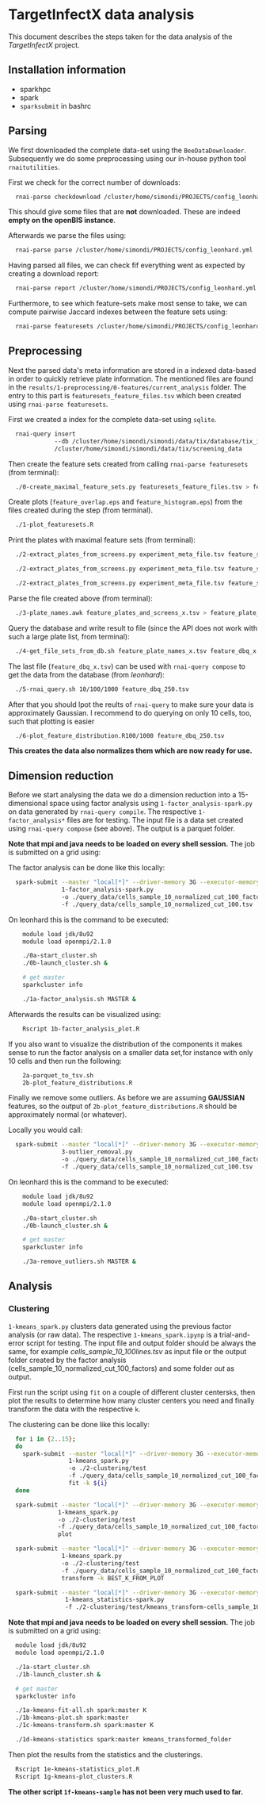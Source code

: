 # TargetInfectX data analysis

This document describes the steps taken for the data analysis of the *TargetInfectX* project.

## Installation information

- sparkhpc
- spark
- `sparksubmit` in bashrc
## Parsing

We first downloaded the complete data-set using the `BeeDataDownloader`.
Subsequently we do some preprocessing using our in-house python tool `rnaitutilities`.

First we check for the correct number of downloads:

```bash
  rnai-parse checkdownload /cluster/home/simondi/PROJECTS/config_leonhard.yml
```

This should give some files that are **not** downloaded. These are indeed **empty on the openBIS instance**.

Afterwards we parse the files using:

```bash
  rnai-parse parse /cluster/home/simondi/PROJECTS/config_leonhard.yml
```

Having parsed all files, we can check fif everything went as expected by creating a download report:

```bash
  rnai-parse report /cluster/home/simondi/PROJECTS/config_leonhard.yml
```

Furthermore, to see which feature-sets make most sense to take, we can compute pairwise Jaccard indexes between the feature sets using:

```bash
  rnai-parse featuresets /cluster/home/simondi/PROJECTS/config_leonhard.yml
```

## Preprocessing

Next the parsed data's meta information are stored in a indexed data-based in
order to quickly retrieve plate information. The mentioned files are found in the
`results/1-preprocessing/0-features/current_analysis` folder.
The entry to this part is `featuresets_feature_files.tsv` which been created using `rnai-parse featuresets`.

First we created a index for the complete data-set using `sqlite`.  
```bash
  rnai-query insert
             --db /cluster/home/simondi/simondi/data/tix/database/tix_index.db
             /cluster/home/simondi/simondi/data/tix/screening_data
```

Then create the feature sets created from calling `rnai-parse featuresets` (from terminal):
```bash
  ./0-create_maximal_feature_sets.py featuresets_feature_files.tsv > feature_sets_max.tsv
```

Create plots (`feature_overlap.eps` and `feature_histogram.eps`) from the files created during the step (from terminal).
```bash
  ./1-plot_featuresets.R
```

Print the plates with maximal feature sets (from terminal):
```bash
  ./2-extract_plates_from_screens.py experiment_meta_file.tsv feature_sets_max.tsv 100 > feature_plates_and_screens_100.tsv

  ./2-extract_plates_from_screens.py experiment_meta_file.tsv feature_sets_max.tsv 250 > feature_plates_and_screens_250.tsv

  ./2-extract_plates_from_screens.py experiment_meta_file.tsv feature_sets_max.tsv 500 > feature_plates_and_screens_500.tsv
```

Parse the file created above (from terminal):
```bash
  ./3-plate_names.awk feature_plates_and_screens_x.tsv > feature_plate_names_x.tsv
```

Query the database and write result to file (since the API does not work with such a large plate list, from terminal):
```bash
  ./4-get_file_sets_from_db.sh feature_plate_names_x.tsv feature_dbq_x.tsv.tsv
```

The last file (`feature_dbq_x.tsv`) can be used with `rnai-query compose` to get the data from the database (from *leonhard*):
```bash
  ./5-rnai_query.sh 10/100/1000 feature_dbq_250.tsv
```

After that you should lpot the reults of `rnai-query` to make sure your data is approximately Gaussian.
I recommend to do querying on only 10 cells, too, such that plotting is easier
```bash
  ./6-plot_feature_distribution.R100/1000 feature_dbq_250.tsv
```

**This creates the data also normalizes them which are now ready for use.**

## Dimension reduction

Before we start analysing the data we do a dimension reduction into a 15-dimensional space using 
factor analysis using `1-factor_analysis-spark.py` on data generated by `rnai-query compile`.
The respective `1-factor_analysis*` files are for testing.
The input file is a data set created using `rnai-query compose` (see above). The output is a parquet folder.

**Note that mpi and java needs to be loaded on every shell session.** The job is submitted on a grid using:

The factor analysis can be done like this locally:
```bash
  spark-submit --master "local[*]" --driver-memory 3G --executor-memory 6G
               1-factor_analysis-spark.py
               -o ./query_data/cells_sample_10_normalized_cut_100_factors
               -f ./query_data/cells_sample_10_normalized_cut_100.tsv
```

On leonhard this is the command to be executed:

```bash
    module load jdk/8u92
    module load openmpi/2.1.0

    ./0a-start_cluster.sh
    ./0b-launch_cluster.sh &

    # get master
    sparkcluster info

    ./1a-factor_analysis.sh MASTER &
```

Afterwards the results can be visualized using:

```bash
    Rscript 1b-factor_analysis_plot.R
```
If you also want to visualize the distribution of the components it makes sense
to run the factor analysis on a smaller data set,for instance with only 10 cells
and then run the following:

```bash
    2a-parquet_to_tsv.sh
    2b-plot_feature_distributions.R
```

Finally we remove some outliers. As before we are assuming **GAUSSIAN** features, 
so the output of `2b-plot_feature_distributions.R` should be approximately normal 
(or whatever).

Locally you would call:
```bash
  spark-submit --master "local[*]" --driver-memory 3G --executor-memory 6G
               3-outlier_removal.py
               -o ./query_data/cells_sample_10_normalized_cut_100_factors
               -f ./query_data/cells_sample_10_normalized_cut_100.tsv
```

On leonhard this is the command to be executed:

```bash
    module load jdk/8u92
    module load openmpi/2.1.0

    ./0a-start_cluster.sh
    ./0b-launch_cluster.sh &

    # get master
    sparkcluster info

    ./3a-remove_outliers.sh MASTER &
```


## Analysis

### Clustering

`1-kmeans_spark.py` clusters data generated using the previous factor analysis (or raw data). The respective
`1-kmeans_spark.ipynp` is a trial-and-error script for testing.
The input file and output folder should be always the same, for example *cells_sample_10_100lines.tsv*  as input file or the output folder created by the factor analysis (cells_sample_10_normalized_cut_100_factors) and some folder *out* as output.

First run the script using `fit` on a couple of different cluster centers`k`s,
then plot the results to determine how many cluster centers you need and
finally transform the data with the respective `k`.

The clustering can be done like this locally:
```bash
  for i in {2..15};
  do
    spark-submit --master "local[*]" --driver-memory 3G --executor-memory 6G
                 1-kmeans_spark.py
                 -o ./2-clustering/test
                 -f ./query_data/cells_sample_10_normalized_cut_100_factors
                 fit -k ${i}
  done

  spark-submit --master "local[*]" --driver-memory 3G --executor-memory 6G
              1-kmeans_spark.py
              -o ./2-clustering/test
              -f ./query_data/cells_sample_10_normalized_cut_100_factors
              plot

  spark-submit --master "local[*]" --driver-memory 3G --executor-memory 6G
               1-kmeans_spark.py
               -o ./2-clustering/test
               -f ./query_data/cells_sample_10_normalized_cut_100_factors  
               transform -k BEST_K_FROM_PLOT

  spark-submit --master "local[*]" --driver-memory 3G --executor-memory 6G
                1-kmeans_statistics-spark.py
                -f ./2-clustering/test/kmeans_transform-cells_sample_10_normalized_cut_100_factors_K005

```

**Note that mpi and java needs to be loaded on every shell session.** The job is submitted on a grid using:

```bash
  module load jdk/8u92
  module load openmpi/2.1.0

  ./1a-start_cluster.sh
  ./1b-launch_cluster.sh &

  # get master
  sparkcluster info

  ./1a-kmeans-fit-all.sh spark:master K
  ./1b-kmeans-plot.sh spark:master
  ./1c-kmeans-transform.sh spark:master K

  ./1d-kmeans-statistics spark:master kmeans_transformed_folder  

```

Then plot the results from the statistics and the clusterings.

```bash
  Rscript 1e-kmeans-statistics_plot.R
  Rscript 1g-kmeans-plot_clusters.R
```

**The other script `1f-kmeans-sample` has not been very much used to far.**

